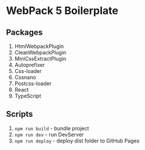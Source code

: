# WebPack 5 Boilerplate

## Packages

1. HtmlWebpackPlugin
2. CleanWebpackPlugin
3. MiniCssExtractPlugin
4. Autoprefixer
5. Css-loader
6. Cssnano
7. Postcss-loader
8. React
9. TypeScript

## Scripts

1. `npm run build` - bundle project
2. `npm run dev` - run DevServer
3. `npm run deploy` - deploy dist folder to GitHub Pages